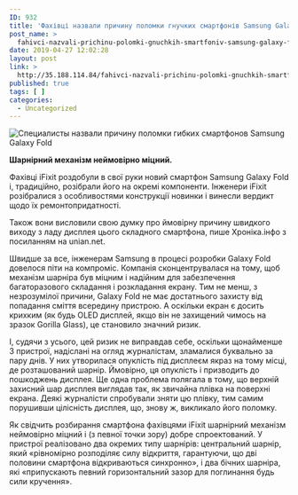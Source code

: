 ```yaml
---
ID: 932
title: 'Фахівці назвали причину поломки гнучких смартфонів Samsung Galaxy Fold &#8212; Голос Одеси'
post_name: >
  fahivci-nazvali-prichinu-polomki-gnuchkih-smartfoniv-samsung-galaxy-fold-golos-odesi
date: 2019-04-27 12:02:28
layout: post
link: >
  http://35.188.114.84/fahivci-nazvali-prichinu-polomki-gnuchkih-smartfoniv-samsung-galaxy-fold-golos-odesi/
published: true
tags: [ ]
categories:
  - Uncategorized
---
```

 <ins class="adsbygoogle" data-ad-client="ca-pub-1554128637829827" data-ad-slot="5623670467"></ins><p><img class="aligncenter" src="https://golosodesa.com.ua/wp-content/uploads/2019/04/de32c77d567f01634fb4d66c3a5e5b66.png" alt="Специалисты назвали причину поломки гибких смартфонов Samsung Galaxy Fold"></p>
<p><strong>Шарнірний механізм неймовірно міцний.</strong></p>
<p>Фахівці iFixit роздобули в свої руки новий смартфон Samsung Galaxy Fold і, традиційно, розібрали його на окремі компоненти. Інженери iFixit розібралися з особливостями конструкції новинки і винесли вердикт щодо їх ремонтопридатності.</p>
<p>Також вони висловили свою думку про ймовірну причину швидкого виходу з ладу дисплея цього складного смартфона, пише Хроніка.інфо з посиланням на unian.net.</p>
<p>Швидше за все, інженерам Samsung в процесі розробки Galaxy Fold довелося піти на компроміс. Компанія сконцентрувалася на тому, щоб механізм шарніра був міцним і надійним для забезпечення багаторазового складання і розкладання екрану. Тим не менш, з незрозумілої причини, Galaxy Fold не має достатнього захисту від попадання сміття всередину пристрою. А оскільки екран є досить крихким (як будь OLED дисплей, якщо він не захищений чимось на зразок Gorilla Glass), це становило значний ризик.</p>
<p>І, судячи з усього, цей ризик не виправдав себе, оскільки щонайменше 3 пристрої, надіслані на огляд журналістам, зламалися буквально за пару днів. У них утворилася опуклість під дисплеєм якраз на тому місці, де розташований шарнір. Ймовірно, ця опуклість і призводить до пошкоджень дисплея. Ще одна проблема полягала в тому, що верхній захисний шар дисплея виглядав так, як звичайна плівка на поверхні екрана. Деякі журналісти спробували зняти цю плівку, тим самим порушивши цілісність дисплея, що, знову ж, викликало його поломку.</p>
<p>Як свідчить розбирання смартфона фахівцями iFixit шарнірний механізм неймовірно міцний і (з певної точки зору) добре спроектований. У пристрої реалізовано два окремих типу шарнірів: центральний шарнір, який «рівномірно розподіляє силу відкриття, гарантуючи, що дві половини смартфона відкриваються синхронно», і два бічних шарніра, які «припускають певний горизонтальний зазор для поглинання будь сили кручення».</p>
<ins class="adsbygoogle" data-ad-layout="in-article" data-ad-format="fluid" data-ad-client="ca-pub-1554128637829827" data-ad-slot="8998761545"></ins> 